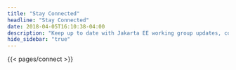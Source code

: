 ```yaml
---
title: "Stay Connected"
headline: "Stay Connected" 
date: 2018-04-05T16:10:38-04:00
description: "Keep up to date with Jakarta EE working group updates, community news and announcement."
hide_sidebar: "true"
---
```


{{< pages/connect >}}